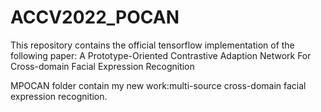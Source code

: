 # ACCV2022_POCAN
This repository contains the official tensorflow implementation of the following paper:
  A Prototype-Oriented Contrastive Adaption Network For Cross-domain Facial Expression Recognition
  
 MPOCAN folder contain my new work:multi-source cross-domain facial expression recognition.
